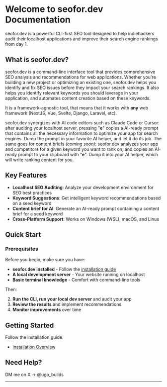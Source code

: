 # Welcome to seofor.dev Documentation

seofor.dev is a powerful CLI-first SEO tool designed to help indiehackers audit their localhost applications and improve their search engine rankings from day 1.

## What is seofor.dev?

seofor.dev is a command-line interface tool that provides comprehensive SEO analysis and recommendations for web applications. Whether you're building a new project or optimizing an existing one, seofor.dev helps you identify and fix SEO issues before they impact your search rankings. It also helps you identify relevant keywords you should leverage in your application, and automates content creation based on these keywords.

It is a framework-agnostic tool, that means that it works with **any** web framework (NextJS, Vue, Svelte, Django, Laravel, etc).

seofor.dev synergizes with AI code editors such as Claude Code or Cursor: after auditing your localhost server, pressing "__e__" copies a AI-ready prompt that contains all the necessary information to optimize your app for search engines. Dump the prompt in your favorite AI helper, and let it do its job. The same goes for content briefs _(coming soon)_: seofor.dev analyzes your app and competitors for a given keyword you want to rank on, and copies an AI-ready prompt to your clipboard with "__e__". Dump it into your AI helper, which will write ranking content for you.

## Key Features

- **Localhost SEO Auditing**: Analyze your development environment for SEO best practices
- **Keyword Suggestions**: Get intelligent keyword recommendations based on a seed keyword
- **Content brief for AI**: Generate an AI-ready prompt containing a content brief for a seed keyword
- **Cross-Platform Support**: Works on Windows (WSL), macOS, and Linux

## Quick Start

### Prerequisites

Before you begin, make sure you have:

- **seofor.dev installed** - Follow the [installation guide](installation/index.md)
- **A local development server** - Your website running on localhost
- **Basic terminal knowledge** - Comfort with command-line tools

Then:

2. **Run the CLI, run your local dev server** and audit your app  
3. **Review the results** and implement recommendations
4. **Monitor improvements** over time

## Getting Started

Follow the installation guide:

- [Installation Overview](installation/index.md)

## Need Help?

DM me on X -> @ugo_builds

---
